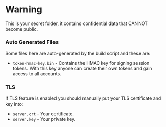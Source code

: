 # Warning
This is your secret folder, it contains confidential data that CANNOT become public.

### Auto Generated Files
Some files here are auto-generated by the build script and these are:
- `token-hmac-key.bin` - Contains the HMAC key for signing session tokens. With this key anyone can create their own tokens and gain access to all accounts.

### TLS
If TLS feature is enabled you should manually put your TLS certificate and key into:
- `server.crt` - Your certificate.
- `server.key` - Your private key.
